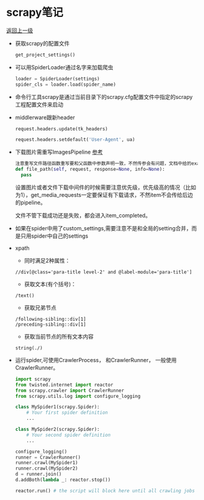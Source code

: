 # scrapy笔记

[返回上一级](../README.md)

* 获取scrapy的配置文件  
    ```python
    get_project_settings()
    ```
    
* 可以用SpiderLoader通过名字来加载爬虫  
    ```python
    loader = SpiderLoader(settings)
    spider_cls = loader.load(spider_name)
    ```

* 命令行工具scrapy是通过当前目录下的scrapy.cfg配置文件中指定的scrapy工程配置文件来启动 
    

* middlerware跟新header  
    ```python
    request.headers.update(tk_headers)  
  
    request.headers.setdefault('User-Agent', ua)
    ```


* 下载图片需重写ImagesPipeline  [参考](https://docs.scrapy.org/en/latest/topics/media-pipeline.html?highlight=ImagesPipeline)  
    ```python
    注意重写文件路径函数重写要和父函数中参数声明一致，不然传参会有问题，文档中给的example不正确。
    def file_path(self, request, response=None, info=None):
      pass
  
    ```
     设置图片或者文件下载中间件的时候需要注意优先级，优先级高的情况（比如为1），get_media_requests一定要保证有下载请求，不然item不会传给后边的pipeline。  
       
   文件不管下载成功还是失败，都会进入item_completed。
    
* 如果在spider中用了custom_settings,需要注意不是和全局的setting合并，而是只用spider中自己的settings



* xpath  
    * 同时满足2种属性：
    ```
    //div[@class='para-title level-2' and @label-module='para-title']
    ```
    * 获取文本(有个括号)：
    ```
    /text()
    ```
    * 获取兄弟节点
    ```
    /following-sibling::div[1]    
    /preceding-sibling::div[1]
    ```
    * 获取当前节点的所有文本内容
    ```
    string(./)
    ```
    
    
* 运行spider,可使用CrawlerProcess， 和CrawlerRunner， 一般使用CrawlerRunner。

    ```python
    import scrapy
    from twisted.internet import reactor
    from scrapy.crawler import CrawlerRunner
    from scrapy.utils.log import configure_logging
    
    class MySpider1(scrapy.Spider):
        # Your first spider definition
        ...
    
    class MySpider2(scrapy.Spider):
        # Your second spider definition
        ...
    
    configure_logging()
    runner = CrawlerRunner()
    runner.crawl(MySpider1)
    runner.crawl(MySpider2)
    d = runner.join()
    d.addBoth(lambda _: reactor.stop())
    
    reactor.run() # the script will block here until all crawling jobs are finished
    ```
